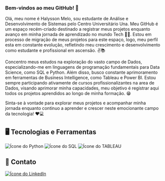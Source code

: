 ### Bem-vindos ao meu GitHub! 👋

Olá, meu nome é Halysson Melo, sou estudante de Análise e Desenvolvimento de Sistemas pelo Centro Universitário Una. Meu GitHub é um espaço recém-criado destinado a registrar meus projetos enquanto avanço em minha jornada de aprendizado no mundo Tech 👨‍💻. Estou em processo de migração de meus projetos para este espaço, logo, meu perfil esta em constante evolução, refletindo meu crescimento e desenvolvimento como estudante e profissional em ascensão. ✌📚

Concentro meus estudos na exploração do vasto campo de Dados, especializando-me em linguagens de programação fundamentais para Data Science, como SQL e Python. Além disso, busco constante aprimoramento em ferramentas de Business Intelligence, como Tableau e Power BI. Estou sempre participando ativamente de cursos profissionalizantes na area de Dados, visando aprimorar minha capacidades, meu objetivo é registrar aqui todos os projetos aprendidos ao longo de minha formação. 😁 

Sinta-se à vontade para explorar meus projetos e acompanhar minha jornada enquanto continuo a aprender e crescer neste emocionante campo da tecnologia! ❤💻

## 🖥 Tecnologias e Ferramentas

![Ícone do Python](https://img.shields.io/badge/PYTHON-3776AB?style=for-the-badge&logo=python&logoColor=green) ![Ícone do SQL](https://img.shields.io/badge/SQL-3776AB?style=for-the-badge&logo=python&logoColor=red) ![Ícone do TABLEAU](https://img.shields.io/badge/TABLEAU-3776AB?style=for-the-badge&logo=python&logoColor=yellow)

##  📧 Contato

[![Ícone do LinkedIn](https://img.shields.io/badge/LinkedIn-0077B5?style=for-the-badge&logo=linkedin&logoColor=white)](https://www.linkedin.com/in/halysson-melo-487936261/)

